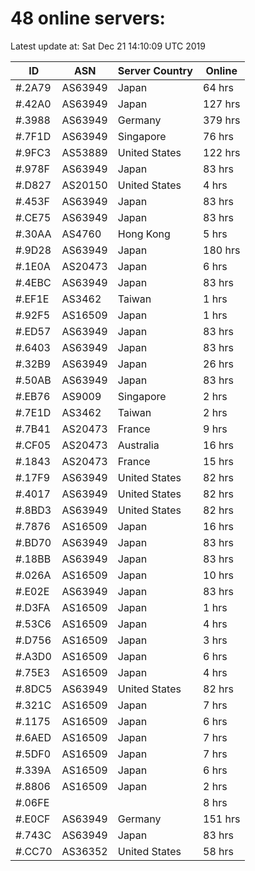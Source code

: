 # 48 online servers:

Latest update at: Sat Dec 21 14:10:09 UTC 2019

| ID | ASN | Server Country | Online |
| -- | --- | -------------- | ------ |
| #.2A79 | AS63949 | Japan | 64 hrs |
| #.42A0 | AS63949 | Japan | 127 hrs |
| #.3988 | AS63949 | Germany | 379 hrs |
| #.7F1D | AS63949 | Singapore | 76 hrs |
| #.9FC3 | AS53889 | United States | 122 hrs |
| #.978F | AS63949 | Japan | 83 hrs |
| #.D827 | AS20150 | United States | 4 hrs |
| #.453F | AS63949 | Japan | 83 hrs |
| #.CE75 | AS63949 | Japan | 83 hrs |
| #.30AA | AS4760 | Hong Kong | 5 hrs |
| #.9D28 | AS63949 | Japan | 180 hrs |
| #.1E0A | AS20473 | Japan | 6 hrs |
| #.4EBC | AS63949 | Japan | 83 hrs |
| #.EF1E | AS3462 | Taiwan | 1 hrs |
| #.92F5 | AS16509 | Japan | 1 hrs |
| #.ED57 | AS63949 | Japan | 83 hrs |
| #.6403 | AS63949 | Japan | 83 hrs |
| #.32B9 | AS63949 | Japan | 26 hrs |
| #.50AB | AS63949 | Japan | 83 hrs |
| #.EB76 | AS9009 | Singapore | 2 hrs |
| #.7E1D | AS3462 | Taiwan | 2 hrs |
| #.7B41 | AS20473 | France | 9 hrs |
| #.CF05 | AS20473 | Australia | 16 hrs |
| #.1843 | AS20473 | France | 15 hrs |
| #.17F9 | AS63949 | United States | 82 hrs |
| #.4017 | AS63949 | United States | 82 hrs |
| #.8BD3 | AS63949 | United States | 82 hrs |
| #.7876 | AS16509 | Japan | 16 hrs |
| #.BD70 | AS63949 | Japan | 83 hrs |
| #.18BB | AS63949 | Japan | 83 hrs |
| #.026A | AS16509 | Japan | 10 hrs |
| #.E02E | AS63949 | Japan | 83 hrs |
| #.D3FA | AS16509 | Japan | 1 hrs |
| #.53C6 | AS16509 | Japan | 4 hrs |
| #.D756 | AS16509 | Japan | 3 hrs |
| #.A3D0 | AS16509 | Japan | 6 hrs |
| #.75E3 | AS16509 | Japan | 4 hrs |
| #.8DC5 | AS63949 | United States | 82 hrs |
| #.321C | AS16509 | Japan | 7 hrs |
| #.1175 | AS16509 | Japan | 6 hrs |
| #.6AED | AS16509 | Japan | 7 hrs |
| #.5DF0 | AS16509 | Japan | 7 hrs |
| #.339A | AS16509 | Japan | 6 hrs |
| #.8806 | AS16509 | Japan | 2 hrs |
| #.06FE |  |  | 8 hrs |
| #.E0CF | AS63949 | Germany | 151 hrs |
| #.743C | AS63949 | Japan | 83 hrs |
| #.CC70 | AS36352 | United States | 58 hrs |

